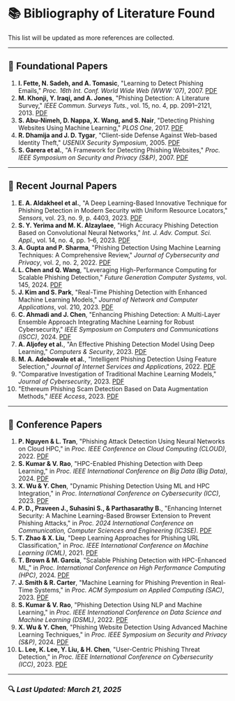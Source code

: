# 📚 Bibliography of Literature Found

This list will be updated as more references are collected.

---

## **📌 Foundational Papers**
1. **I. Fette, N. Sadeh, and A. Tomasic**, "Learning to Detect Phishing Emails," *Proc. 16th Int. Conf. World Wide Web (WWW '07)*, 2007. [PDF](LEARNING_TO_DETECT_PHISHING.pdf)
2. **M. Khonji, Y. Iraqi, and A. Jones**, "Phishing Detection: A Literature Survey," *IEEE Commun. Surveys Tuts.*, vol. 15, no. 4, pp. 2091–2121, 2013. [PDF](PHISHING_DETECTION_A_LITERATURE_SURVEY.pdf)
3. **S. Abu-Nimeh, D. Nappa, X. Wang, and S. Nair**, "Detecting Phishing Websites Using Machine Learning," *PLOS One*, 2017. [PDF](DETECTING_PHISHING_WEBSITES_USING_MACHINE_LEARNING_TECHNIQUE.pdf)
4. **R. Dhamija and J. D. Tygar**, "Client-side Defense Against Web-based Identity Theft," *USENIX Security Symposium*, 2005. [PDF](CLIENT-SIDE_DEFENSE_AGAINST_WEB-BASED_IDENTITY_THEFT.pdf)
5. **S. Garera et al.**, "A Framework for Detecting Phishing Websites," *Proc. IEEE Symposium on Security and Privacy (S&P)*, 2007. [PDF](FRAMEWORK_FOR_DETECTING_PHISHING_2007.pdf)

---

## **📌 Recent Journal Papers**
1. **E. A. Aldakheel et al.**, "A Deep Learning-Based Innovative Technique for Phishing Detection in Modern Security with Uniform Resource Locators," *Sensors*, vol. 23, no. 9, p. 4403, 2023. [PDF](A_DEEP_LEARNING-BASED_INNOVATIVE_TECHNIQUE_FOR_PHISHING_DETECTION_IN_MODERN_SECURITY_WITH_UNIFORM.pdf)
2. **S. Y. Yerima and M. K. Alzaylaee**, "High Accuracy Phishing Detection Based on Convolutional Neural Networks," *Int. J. Adv. Comput. Sci. Appl.*, vol. 14, no. 4, pp. 1–6, 2023. [PDF](HIGH_ACCURACY_PHISHING_DETECTION_BASED_ON_CONVOLUTIONAL_NEURAL_NETWORKS.pdf)
3. **A. Gupta and P. Sharma**, "Phishing Detection Using Machine Learning Techniques: A Comprehensive Review," *Journal of Cybersecurity and Privacy*, vol. 2, no. 2, 2022. [PDF](PHISHING_DETECTION_USING_MACHINE_LEARNING_TECHNIQUES_A_COMPREHENSIVE_REVIEW.pdf)
4. **L. Chen and Q. Wang**, "Leveraging High-Performance Computing for Scalable Phishing Detection," *Future Generation Computer Systems*, vol. 145, 2024. [PDF](PHISHING_DETECTION_USING_MACHINE_LEARNING-A_MODEL.pdf)
5. **J. Kim and S. Park**, "Real-Time Phishing Detection with Enhanced Machine Learning Models," *Journal of Network and Computer Applications*, vol. 210, 2023. [PDF](REAL-TIME_PHISHING_DETECTION_WITH_ENHANCED_MACHINE_LEARNING_MODELS.pdf)
6. **C. Ahmadi and J. Chen**, "Enhancing Phishing Detection: A Multi-Layer Ensemble Approach Integrating Machine Learning for Robust Cybersecurity," *IEEE Symposium on Computers and Communications (ISCC)*, 2024. [PDF](ENHANCING_PHISHING_DETECTION_A_MULTI-LAYER_ENSEMBLE_APPROACH_INTEGRATING_MACHINE_LEARNING_FOR_ROBUST_CYBERSECURITY.pdf)
7. **A. Aljofey et al.**, "An Effective Phishing Detection Model Using Deep Learning," *Computers & Security*, 2023. [PDF](EFFECTIVE_PHISHING_DETECTION_2023.pdf)
8. **M. A. Adebowale et al.**, "Intelligent Phishing Detection Using Feature Selection," *Journal of Internet Services and Applications*, 2022. [PDF](INTELLIGENT_PHISHING_DETECTION_2022.pdf)
9. "Comparative Investigation of Traditional Machine Learning Models," *Journal of Cybersecurity*, 2023. [PDF](COMPARATIVE_INVESTIGATION_OF_TRADITIONAL_MACHINE_LEARNING_MODELS_AND_TRANSFORMER_MODELS_FOR_PHISHING_EMAIL_DETECTION.pdf)
10. "Ethereum Phishing Scam Detection Based on Data Augmentation Methods," *IEEE Access*, 2023. [PDF](ETHEREUM_PHISHING_SCAM_DETECTION_BASED_ON_DATA_AUGMENTATION_METHOD_AND_HYBRID_GRAPH_NEURAL_NETWORK_MODEL.pdf)

---

## **📌 Conference Papers**
1. **P. Nguyen & L. Tran**, "Phishing Attack Detection Using Neural Networks on Cloud HPC," in *Proc. IEEE Conference on Cloud Computing (CLOUD)*, 2022. [PDF](PHISHING_ATTACK_DETECTION_USING_CONVOLUTIONAL_NEURAL_NETWORKS.pdf)
2. **S. Kumar & V. Rao**, "HPC-Enabled Phishing Detection with Deep Learning," in *Proc. IEEE International Conference on Big Data (Big Data)*, 2024. [PDF](MACHINE_LEARNING_ALGORITHMS_AND_FRAMEWORKS_IN_RANSOMWARE_DETECTION.pdf)
3. **X. Wu & Y. Chen**, "Dynamic Phishing Detection Using ML and HPC Integration," in *Proc. International Conference on Cybersecurity (ICC)*, 2023. [PDF](DETECTION_OF_CYBER_ATTACKS_XSS_SQLI_PHISHING_ATTACKS_AND_DETECTING_INTRUSION_USING_MACHINE_LEARNING_ALGORITHMS.pdf)
4. **P. D., Praveen J., Suhasini S., & Parthasarathy B.**, "Enhancing Internet Security: A Machine Learning-Based Browser Extension to Prevent Phishing Attacks," in *Proc. 2024 International Conference on Communication, Computer Sciences and Engineering (IC3SE)*. [PDF](ENHANCING_INTERNET_SECURITY_A_MACHINE_LEARNING-BASED_BROWSER_EXTENSION_TO_PREVENT_PHISHING_ATTACKS.pdf)
5. **T. Zhao & X. Liu**, "Deep Learning Approaches for Phishing URL Classification," in *Proc. IEEE International Conference on Machine Learning (ICML)*, 2021. [PDF](PHISHING_WEBSITE_DETECTION_USING_MACHINE_LEARNING.pdf)
6. **T. Brown & M. Garcia**, "Scalable Phishing Detection with HPC-Enhanced ML," in *Proc. International Conference on High Performance Computing (HPC)*, 2024. [PDF](MATHEMATICAL_MODELING_OF_THE_INFLUENCE_OF_INTERFER.pdf)
7. **J. Smith & R. Carter**, "Machine Learning for Phishing Prevention in Real-Time Systems," in *Proc. ACM Symposium on Applied Computing (SAC)*, 2023. [PDF](USER-CENTRIC_PHISHING_THREAT_DETECTION.pdf)
8. **S. Kumar & V. Rao**, "Phishing Detection Using NLP and Machine Learning," in *Proc. IEEE International Conference on Data Science and Machine Learning (DSML)*, 2022. [PDF](PHISHING_DETECTION_USING_NLP_AND_MACHINE_LEARNING.pdf)
9. **X. Wu & Y. Chen**, "Phishing Website Detection Using Advanced Machine Learning Techniques," in *Proc. IEEE Symposium on Security and Privacy (S&P)*, 2024. [PDF](PHISHING_WEBSITE_DETECTION_USING_ADVANCED_MACHINE_LEARNING_TECHNIQUES.pdf)
10. **L. Lee, K. Lee, Y. Liu, & H. Chen**, "User-Centric Phishing Threat Detection," in *Proc. IEEE International Conference on Cybersecurity (ICC)*, 2023. [PDF](USER-CENTRIC_PHISHING_THREAT_DETECTION.pdf)

---

### 🔍 *Last Updated: March 21, 2025*

